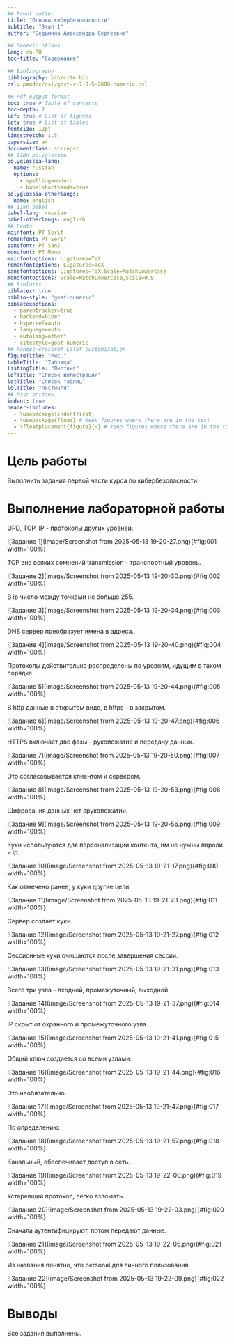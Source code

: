 ```yaml
---
## Front matter
title: "Основы кибербезопасности" 
subtitle: "Этап 1"
author: "Ведьмина Александра Сергеевна"

## Generic otions
lang: ru-RU
toc-title: "Содержание"

## Bibliography
bibliography: bib/cite.bib
csl: pandoc/csl/gost-r-7-0-5-2008-numeric.csl

## Pdf output format
toc: true # Table of contents
toc-depth: 2
lof: true # List of figures
lot: true # List of tables
fontsize: 12pt
linestretch: 1.5
papersize: a4
documentclass: scrreprt
## I18n polyglossia
polyglossia-lang:
  name: russian
  options:
	- spelling=modern
	- babelshorthands=true
polyglossia-otherlangs:
  name: english
## I18n babel
babel-lang: russian
babel-otherlangs: english
## Fonts
mainfont: PT Serif
romanfont: PT Serif
sansfont: PT Sans
monofont: PT Mono
mainfontoptions: Ligatures=TeX
romanfontoptions: Ligatures=TeX
sansfontoptions: Ligatures=TeX,Scale=MatchLowercase
monofontoptions: Scale=MatchLowercase,Scale=0.9
## Biblatex
biblatex: true
biblio-style: "gost-numeric"
biblatexoptions:
  - parentracker=true
  - backend=biber
  - hyperref=auto
  - language=auto
  - autolang=other*
  - citestyle=gost-numeric
## Pandoc-crossref LaTeX customization
figureTitle: "Рис."
tableTitle: "Таблица"
listingTitle: "Листинг"
lofTitle: "Список иллюстраций"
lotTitle: "Список таблиц"
lolTitle: "Листинги"
## Misc options
indent: true
header-includes:
  - \usepackage{indentfirst}
  - \usepackage{float} # keep figures where there are in the text
  - \floatplacement{figure}{H} # keep figures where there are in the text
---
```


# Цель работы

Выполнить задания первой части курса по кибербезопасности.

# Выполнение лабораторной работы

UPD, TCP, IP - протоколы других уровней.

![Задание 1](image/Screenshot from 2025-05-13 19-20-27.png){#fig:001 width=100%}

TCP вне всяких сомнений transmission - транспортный уровень.

![Задание 2](image/Screenshot from 2025-05-13 19-20-30.png){#fig:002 width=100%}

В ip число между точками не больше 255.

![Задание 3](image/Screenshot from 2025-05-13 19-20-34.png){#fig:003 width=100%}

DNS сервер преобразует имена в адреса.

![Задание 4](image/Screenshot from 2025-05-13 19-20-40.png){#fig:004 width=100%}

Протоколы действительно распределены по уровням, идущим в таком порядке.

![Задание 5](image/Screenshot from 2025-05-13 19-20-44.png){#fig:005 width=100%}

В http данные в открытом виде, в https - в закрытом.

![Задание 6](image/Screenshot from 2025-05-13 19-20-47.png){#fig:006 width=100%}

HTTPS включает две фазы - рукопожатие и передачу данных.

![Задание 7](image/Screenshot from 2025-05-13 19-20-50.png){#fig:007 width=100%}

Это согласовывается клиентом и сервером.

![Задание 8](image/Screenshot from 2025-05-13 19-20-53.png){#fig:008 width=100%}

Шифрования данных нет врукопожатии.

![Задание 9](image/Screenshot from 2025-05-13 19-20-56.png){#fig:009 width=100%}

Куки используются для персонализации контента, им не нужны пароли и ip.

![Задание 10](image/Screenshot from 2025-05-13 19-21-17.png){#fig:010 width=100%}

Как отмечено ранее, у куки другие цели.

![Задание 11](image/Screenshot from 2025-05-13 19-21-23.png){#fig:011 width=100%}

Сервер создает куки.

![Задание 12](image/Screenshot from 2025-05-13 19-21-27.png){#fig:012 width=100%}

Сессионные куки очищаются после завершения сессии.

![Задание 13](image/Screenshot from 2025-05-13 19-21-31.png){#fig:013 width=100%}

Всего три узла - входной, промежуточный, выходной.

![Задание 14](image/Screenshot from 2025-05-13 19-21-37.png){#fig:014 width=100%}

IP скрыт от охранного и промежуточного узла.

![Задание 15](image/Screenshot from 2025-05-13 19-21-41.png){#fig:015 width=100%}

Общий ключ создается со всеми узлами.

![Задание 16](image/Screenshot from 2025-05-13 19-21-44.png){#fig:016 width=100%}

Это необязательно.

![Задание 17](image/Screenshot from 2025-05-13 19-21-47.png){#fig:017 width=100%}

По определению:

![Задание 18](image/Screenshot from 2025-05-13 19-21-57.png){#fig:018 width=100%}

Канальный, обеспечивает доступ в сеть.

![Задание 19](image/Screenshot from 2025-05-13 19-22-00.png){#fig:019 width=100%}

Устаревший протокол, легко взломать.

![Задание 20](image/Screenshot from 2025-05-13 19-22-03.png){#fig:020 width=100%}

Сначала аутентифицируют, потом передают данные.

![Задание 21](image/Screenshot from 2025-05-13 19-22-06.png){#fig:021 width=100%}

Из названия понятно, что personal для личного пользования.

![Задание 22](image/Screenshot from 2025-05-13 19-22-09.png){#fig:022 width=100%}



# Выводы

Все задания выполнены.


